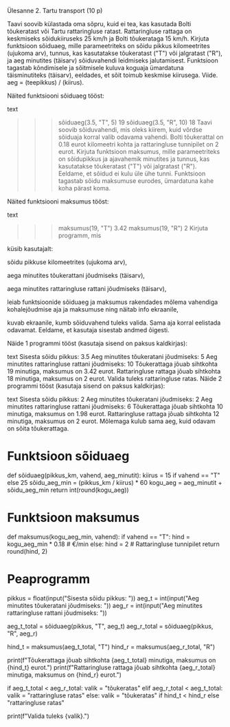 Ülesanne 2. Tartu transport (10 p)

Taavi soovib külastada oma sõpru, kuid ei tea, kas kasutada Bolti tõukeratast või Tartu rattaringluse ratast. Rattaringluse rattaga on keskmiseks sõidukiiruseks 25 km/h ja Bolti tõukerataga 15 km/h. Kirjuta funktsioon sõiduaeg, mille parameetriteks on sõidu pikkus kilomeetrites (ujukoma arv), tunnus, kas kasutatakse tõukeratast ("T") või jalgratast ("R"), ja aeg minutites (täisarv) sõiduvahendi leidmiseks jalutamisest. Funktsioon tagastab kõndimisele ja sõitmisele kuluva koguaja ümardatuna täisminutiteks (täisarv), eeldades, et sõit toimub keskmise kiirusega.
Viide. aeg = (teepikkus) / (kiirus).

Näited funktsiooni sõiduaeg tööst:

text
>>> sõiduaeg(3.5, "T", 5)
19
>>> sõiduaeg(3.5, "R", 10)
18
Taavi soovib sõiduvahendi, mis oleks kiirem, kuid võrdse sõiduaja korral valib odavama vahendi. Bolti tõukerattal on 0.18 eurot kilomeetri kohta ja rattaringluse tunnipilet on 2 eurot. Kirjuta funktsioon maksumus, mille parameetriteks on sõidupikkus ja ajavahemik minutites ja tunnus, kas kasutatakse tõukeratast ("T") või jalgratast ("R"). Eeldame, et sõidud ei kulu üle ühe tunni. Funktsioon tagastab sõidu maksumuse eurodes, ümardatuna kahe koha pärast koma.

Näited funktsiooni maksumus tööst:

text
>>> maksumus(19, "T")
3.42
>>> maksumus(19, "R")
2
Kirjuta programm, mis

küsib kasutajalt:

sõidu pikkuse kilomeetrites (ujukoma arv),

aega minutites tõukerattani jõudmiseks (täisarv),

aega minutites rattaringluse rattani jõudmiseks (täisarv),

leiab funktsioonide sõiduaeg ja maksumus rakendades mõlema vahendiga kohalejõudmise aja ja maksumuse ning näitab info ekraanile,

kuvab ekraanile, kumb sõiduvahend tuleks valida. Sama aja korral eelistada odavamat.
Eeldame, et kasutaja sisestab andmed õigesti.

Näide 1 programmi tööst (kasutaja sisend on paksus kaldkirjas):

text
Sisesta sõidu pikkus: 3.5
Aeg minutites tõukeratani jõudmiseks: 5
Aeg minutites rattaringluse rattani jõudmiseks: 10
Tõukerattaga jõuab sihtkohta 19 minutiga, maksumus on 3.42 eurot.
Rattaringluse rattaga jõuab sihtkohta 18 minutiga, maksumus on 2 eurot.
Valida tuleks rattaringluse ratas.
Näide 2 programmi tööst (kasutaja sisend on paksus kaldkirjas):

text
Sisesta sõidu pikkus: 2
Aeg minutites tõukeratani jõudmiseks: 2
Aeg minutites rattaringluse rattani jõudmiseks: 6
Tõukerattaga jõuab sihtkohta 10 minutiga, maksumus on 1.98 eurot.
Rattaringluse rattaga jõuab sihtkohta 12 minutiga, maksumus on 2 eurot.
Mõlemaga kulub sama aeg, kuid odavam on sõita tõukerattaga.



# Funktsioon sõiduaeg
def sõiduaeg(pikkus_km, vahend, aeg_minutit):
    kiirus = 15 if vahend == "T" else 25
    sõidu_aeg_min = (pikkus_km / kiirus) * 60
    kogu_aeg = aeg_minutit + sõidu_aeg_min
    return int(round(kogu_aeg))

# Funktsioon maksumus
def maksumus(kogu_aeg_min, vahend):
    if vahend == "T":
        hind = kogu_aeg_min * 0.18  # €/min
    else:
        hind = 2  # Rattaringluse tunnipilet
    return round(hind, 2)

# Peaprogramm
pikkus = float(input("Sisesta sõidu pikkus: "))
aeg_t = int(input("Aeg minutites tõukeratani jõudmiseks: "))
aeg_r = int(input("Aeg minutites rattaringluse rattani jõudmiseks: "))

aeg_t_total = sõiduaeg(pikkus, "T", aeg_t)
aeg_r_total = sõiduaeg(pikkus, "R", aeg_r)

hind_t = maksumus(aeg_t_total, "T")
hind_r = maksumus(aeg_r_total, "R")

print(f"Tõukerattaga jõuab sihtkohta {aeg_t_total} minutiga, maksumus on {hind_t} eurot.")
print(f"Rattaringluse rattaga jõuab sihtkohta {aeg_r_total} minutiga, maksumus on {hind_r} eurot.")

if aeg_t_total < aeg_r_total:
    valik = "tõukeratas"
elif aeg_r_total < aeg_t_total:
    valik = "rattaringluse ratas"
else:
    valik = "tõukeratas" if hind_t < hind_r else "rattaringluse ratas"

print(f"Valida tuleks {valik}.")

